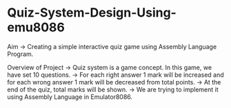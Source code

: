 # Quiz-System-Design-Using-emu8086


Aim
-> Creating a simple interactive quiz game using Assembly Language Program.

Overview of Project
-> Quiz system is a game concept. In this game, we have set 10 questions. 
-> For each right answer 1 mark will be increased and for each wrong answer 1 mark will be decreased from total points. 
-> At the end of the quiz, total marks will be shown.
-> We are trying to implement it using Assembly Language in Emulator8086.

